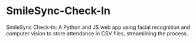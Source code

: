 # SmileSync-Check-In
SmileSync Check-In: A Python and JS web app using facial recognition and computer vision to store attendance in CSV files, streamlining the process.
